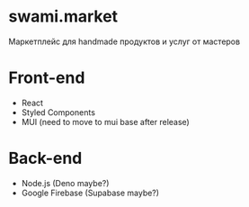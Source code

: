 # swami.market
Маркетплейс для handmade продуктов и услуг от мастеров

# Front-end
- React
- Styled Components
- MUI (need to move to mui base after release)

# Back-end
- Node.js (Deno maybe?)
- Google Firebase (Supabase maybe?)



